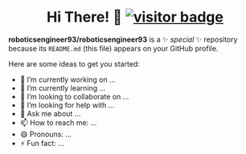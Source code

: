 <h1 align='center'> Hi There! 👋 <a href="#"><img src="https://visitor-badge.laobi.icu/badge?page_id=roboticsengineer93.visitor-badge" alt="visitor badge"></a></h1>

**roboticsengineer93/roboticsengineer93** is a ✨ _special_ ✨ repository because its `README.md` (this file) appears on your GitHub profile.

Here are some ideas to get you started:

- 🔭 I’m currently working on ...
- 🌱 I’m currently learning ...
- 👯 I’m looking to collaborate on ...
- 🤔 I’m looking for help with ...
- 💬 Ask me about ...
- 📫 How to reach me: ...
- 😄 Pronouns: ...
- ⚡ Fun fact: ...


